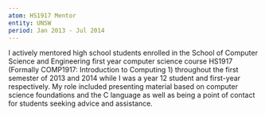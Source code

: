 ```yaml
---
atom: HS1917 Mentor
entity: UNSW
period: Jan 2013 - Jul 2014
---
```


I actively mentored high school students enrolled in the School of Computer Science and Engineering first year computer science course HS1917 (Formally COMP1917: Introduction to Computing 1) throughout the first semester of 2013 and 2014 while I was a year 12 student and first-year respectively. My role included presenting material based on computer science foundations and the C language as well as being a point of contact for students seeking advice and assistance.